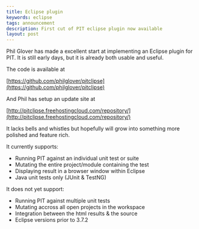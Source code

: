 ```yaml
---
title: Eclipse plugin 
keywords: eclipse
tags: announcement
description: First cut of PIT eclipse plugin now available
layout: post
---
```


Phil Glover has made a excellent start at implementing an Eclipse plugin for PIT. It is still early days, but it is already both usable and useful.

<!-- more -->

The code is available at

[https://github.com/philglover/pitclipse](https://github.com/philglover/pitclipse)

And Phil has setup an update site at

[http://pitclipse.freehostingcloud.com/repository/](http://pitclipse.freehostingcloud.com/repository/) 

It lacks bells and whistles but hopefully will grow into something more polished and feature rich.

It currently supports:

* Running PIT against an individual unit test or suite
* Mutating the entire project/module containing the test
* Displaying result in a browser window within Eclipse
* Java unit tests only (JUnit & TestNG)

It does not yet support:

* Running PIT against multiple unit tests
* Mutating accross all open projects in the workspace
* Integration between the html results & the source
* Eclipse versions prior to 3.7.2 

 

